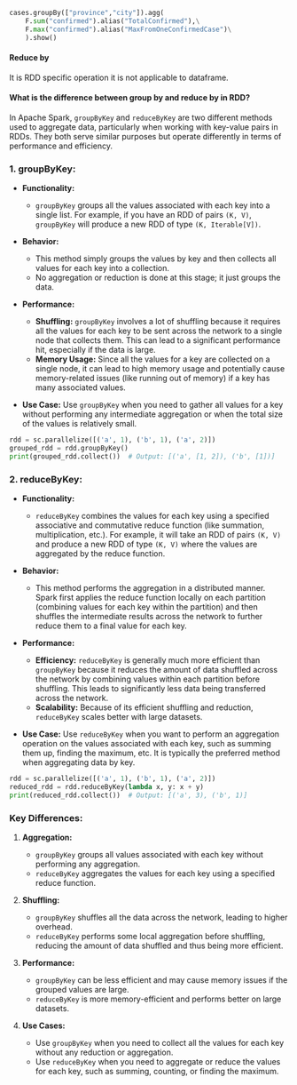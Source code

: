 ```python
cases.groupBy(["province","city"]).agg(
    F.sum("confirmed").alias("TotalConfirmed"),\
    F.max("confirmed").alias("MaxFromOneConfirmedCase")\
    ).show()
```

#### Reduce by
It is RDD specific operation it is not applicable to dataframe.

#### What is the difference between group by and reduce by in RDD?
In Apache Spark, `groupByKey` and `reduceByKey` are two different methods used to aggregate data, particularly when working with key-value pairs in RDDs. They both serve similar purposes but operate differently in terms of performance and efficiency.

### 1. **groupByKey:**

- **Functionality:**
  - `groupByKey` groups all the values associated with each key into a single list. For example, if you have an RDD of pairs `(K, V)`, `groupByKey` will produce a new RDD of type `(K, Iterable[V])`.

- **Behavior:**
  - This method simply groups the values by key and then collects all values for each key into a collection. 
  - No aggregation or reduction is done at this stage; it just groups the data.

- **Performance:**
  - **Shuffling:** `groupByKey` involves a lot of shuffling because it requires all the values for each key to be sent across the network to a single node that collects them. This can lead to a significant performance hit, especially if the data is large.
  - **Memory Usage:** Since all the values for a key are collected on a single node, it can lead to high memory usage and potentially cause memory-related issues (like running out of memory) if a key has many associated values.

- **Use Case:** Use `groupByKey` when you need to gather all values for a key without performing any intermediate aggregation or when the total size of the values is relatively small.

```python
rdd = sc.parallelize([('a', 1), ('b', 1), ('a', 2)])
grouped_rdd = rdd.groupByKey()
print(grouped_rdd.collect())  # Output: [('a', [1, 2]), ('b', [1])]
```

### 2. **reduceByKey:**

- **Functionality:**
  - `reduceByKey` combines the values for each key using a specified associative and commutative reduce function (like summation, multiplication, etc.). For example, it will take an RDD of pairs `(K, V)` and produce a new RDD of type `(K, V)` where the values are aggregated by the reduce function.

- **Behavior:**
  - This method performs the aggregation in a distributed manner. Spark first applies the reduce function locally on each partition (combining values for each key within the partition) and then shuffles the intermediate results across the network to further reduce them to a final value for each key.

- **Performance:**
  - **Efficiency:** `reduceByKey` is generally much more efficient than `groupByKey` because it reduces the amount of data shuffled across the network by combining values within each partition before shuffling. This leads to significantly less data being transferred across the network.
  - **Scalability:** Because of its efficient shuffling and reduction, `reduceByKey` scales better with large datasets.

- **Use Case:** Use `reduceByKey` when you want to perform an aggregation operation on the values associated with each key, such as summing them up, finding the maximum, etc. It is typically the preferred method when aggregating data by key.

```python
rdd = sc.parallelize([('a', 1), ('b', 1), ('a', 2)])
reduced_rdd = rdd.reduceByKey(lambda x, y: x + y)
print(reduced_rdd.collect())  # Output: [('a', 3), ('b', 1)]
```

### **Key Differences:**

1. **Aggregation:**
   - `groupByKey` groups all values associated with each key without performing any aggregation.
   - `reduceByKey` aggregates the values for each key using a specified reduce function.

2. **Shuffling:**
   - `groupByKey` shuffles all the data across the network, leading to higher overhead.
   - `reduceByKey` performs some local aggregation before shuffling, reducing the amount of data shuffled and thus being more efficient.

3. **Performance:**
   - `groupByKey` can be less efficient and may cause memory issues if the grouped values are large.
   - `reduceByKey` is more memory-efficient and performs better on large datasets.

4. **Use Cases:**
   - Use `groupByKey` when you need to collect all the values for each key without any reduction or aggregation.
   - Use `reduceByKey` when you need to aggregate or reduce the values for each key, such as summing, counting, or finding the maximum.

